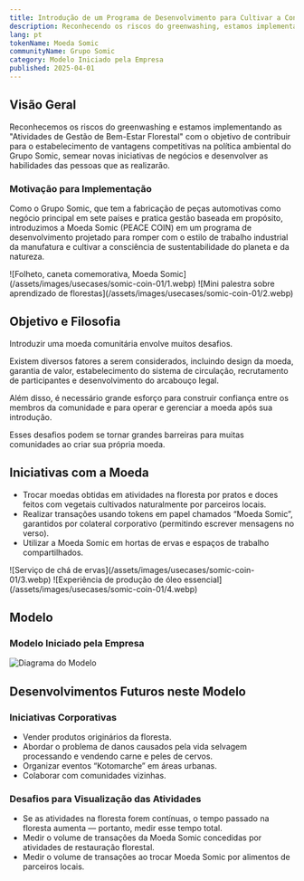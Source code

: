 ```yaml
---
title: Introdução de um Programa de Desenvolvimento para Cultivar a Consciência sobre Sustentabilidade Regional e Ambiental
description: Reconhecendo os riscos do greenwashing, estamos implementando as "Atividades de Gestão de Bem-Estar Florestal" com o objetivo de contribuir para o estabelecimento de vantagens competitivas na política ambiental do Grupo Somic, semear novas iniciativas de negócios e desenvolver as habilidades das pessoas que as realizarão.
lang: pt
tokenName: Moeda Somic
communityName: Grupo Somic
category: Modelo Iniciado pela Empresa
published: 2025-04-01
---
```


## Visão Geral

Reconhecemos os riscos do greenwashing e estamos implementando as "Atividades de Gestão de Bem-Estar Florestal" com o objetivo de contribuir para o estabelecimento de vantagens competitivas na política ambiental do Grupo Somic, semear novas iniciativas de negócios e desenvolver as habilidades das pessoas que as realizarão.

### Motivação para Implementação

Como o Grupo Somic, que tem a fabricação de peças automotivas como negócio principal em sete países e pratica gestão baseada em propósito, introduzimos a Moeda Somic (PEACE COIN) em um programa de desenvolvimento projetado para romper com o estilo de trabalho industrial da manufatura e cultivar a consciência de sustentabilidade do planeta e da natureza.

<div className="md:flex">
![Folheto, caneta comemorativa, Moeda Somic](/assets/images/usecases/somic-coin-01/1.webp)
![Mini palestra sobre aprendizado de florestas](/assets/images/usecases/somic-coin-01/2.webp)
</div>

## Objetivo e Filosofia

Introduzir uma moeda comunitária envolve muitos desafios.

Existem diversos fatores a serem considerados, incluindo design da moeda, garantia de valor, estabelecimento do sistema de circulação, recrutamento de participantes e desenvolvimento do arcabouço legal.

Além disso, é necessário grande esforço para construir confiança entre os membros da comunidade e para operar e gerenciar a moeda após sua introdução.

Esses desafios podem se tornar grandes barreiras para muitas comunidades ao criar sua própria moeda.

## Iniciativas com a Moeda

- Trocar moedas obtidas em atividades na floresta por pratos e doces feitos com vegetais cultivados naturalmente por parceiros locais.
- Realizar transações usando tokens em papel chamados “Moeda Somic”, garantidos por colateral corporativo (permitindo escrever mensagens no verso).
- Utilizar a Moeda Somic em hortas de ervas e espaços de trabalho compartilhados.

<div className="md:flex">
![Serviço de chá de ervas](/assets/images/usecases/somic-coin-01/3.webp)
![Experiência de produção de óleo essencial](/assets/images/usecases/somic-coin-01/4.webp)
</div>

## Modelo

### Modelo Iniciado pela Empresa

![Diagrama do Modelo](/assets/images/usecases/somic-coin-01/5.webp)

## Desenvolvimentos Futuros neste Modelo

### Iniciativas Corporativas

- Vender produtos originários da floresta.
- Abordar o problema de danos causados pela vida selvagem processando e vendendo carne e peles de cervos.
- Organizar eventos “Kotomarche” em áreas urbanas.
- Colaborar com comunidades vizinhas.

### Desafios para Visualização das Atividades

- Se as atividades na floresta forem contínuas, o tempo passado na floresta aumenta — portanto, medir esse tempo total.
- Medir o volume de transações da Moeda Somic concedidas por atividades de restauração florestal.
- Medir o volume de transações ao trocar Moeda Somic por alimentos de parceiros locais.

